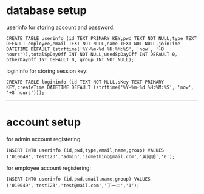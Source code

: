 # database setup
userinfo for storing account and password:

`CREATE TABLE userinfo (id TEXT PRIMARY KEY,pwd TEXT NOT NULL,type TEXT DEFAULT employee,email TEXT NOT NULL,name TEXT NOT NULL,joinTime DATETIME DEFAULT (strftime('%Y-%m-%d %H:%M:%S', 'now', '+8 hours')),totalSpDayOff INT NOT NULL,usedSpDayOff INT DEFAULT 0, otherDayOff INT DEFAULT 0, group INT NOT NULL);`

logininfo for storing session key:

`CREATE TABLE logininfo (id TEXT NOT NULL,sKey TEXT PRIMARY KEY,createTime DATETIME DEFAULT (strftime('%Y-%m-%d %H:%M:%S', 'now', '+8 hours')));`
<!-- forget password db:
`CREATE TABLE logininfo (id TEXT PRIMARY KEY,createTime DATETIME DEFAULT datetime('now','+1 hour'))` -->
---
# account setup

for admin account registering:
<!-- FIXME -->
`INSERT INTO userinfo (id,pwd,type,email,name,group) VALUES ('010049','test123','admin','something@mail.com','黃阿明','0');`


for employee account registering:
<!-- FIXME -->
`INSERT INTO userinfo (id,pwd,email,name,group) VALUES ('010049','test123','test@mail.com','丁一二','1');`